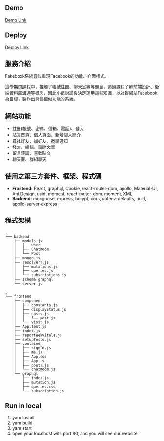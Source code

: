## Demo
[Demo Link](https://youtu.be/yEc1Ph_MGXU)

## Deploy
[Deploy Link](http://44.212.241.217)


## 服務介紹
Fakebook系統嘗試重現Facebook的功能、介面樣式。

這學期的課程中，接觸了帳號註冊、聊天室等等題目，透過課程了解前端設計、後端資料庫溝通等概念，因此小組討論後決定運用這些知識，以社群網站Facebook為目標，製作出具備相似功能的系統。

## 網站功能
* 註冊(帳號、密碼、信箱、電話)、登入
* 貼文首頁、個人頁面、新增個人簡介
* 尋找好友、加好友、邀請通知
* 發文、編輯、刪除文章
* 留言評論、喜歡貼文
* 聊天室、群組聊天

## 使用之第三方套件、框架、程式碼
* **Frontend:** React, graphql, Cookie, react-router-dom, apollo, Material-UI, Ant Design, uuid, moment, react-router-dom, moment, XML
* **Backend:** mongoose, express, bcrypt, cors, dotenv-defaults, uuid, apollo-server-express

## 程式架構
```
.
└── backend
    ├── models.js
    │   ├── User
    │   ├── ChatRoom
    │   └── Post
    ├── mongo.js
    ├── resolvers.js
    │   ├── mutations.js
    │   ├── queries.js
    │   └── subscriptions.js
    ├── schema.graphql
    └── server.js

.
└── frontend
    ├── component
    │   ├── constants.js
    │   ├── displayStatus.js
    │   ├── posts.js
    │   │   └── post.js
    │   └── visit.js
    ├── App.test.js
    ├── index.js
    ├── reportWebVitals.js
    ├── setupTests.js
    ├── container
    │   ├── signIn.js
    │   ├── me.js
    │   ├── App.css
    │   ├── App.js
    │   ├── posts.js
    │   └── chatRoom.js
    └── graphql
        ├── index.js
        ├── mutation.js
        ├── queries.css
        └── subscription.js
```


## Run in local
1. yarn install
2. yarn build
3. yarn start
4. open your localhost with port 80, and you will see our website
